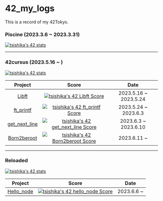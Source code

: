 # 42_my_logs

This is a record of my 42Tokyo.

### Piscine (2023.3.6 ~ 2023.3.31)

[![tsishika's 42 stats](https://badge42.vercel.app/api/v2/clisj76ld001108l1qb24uba8/stats?cursusId=9&coalitionId=62)](https://github.com/JaeSeoKim/badge42)

---
### 42cursus (2023.5.16 ~ )

[![tsishika's 42 stats](https://badge42.vercel.app/api/v2/clisj76ld001108l1qb24uba8/stats?cursusId=21&coalitionId=307)](https://github.com/JaeSeoKim/badge42)

| Project | Score | Date |
| :---: | :---: | :---: |
| [Libft](https://github.com/Ishi-eenn/Libft) | [![tsishika's 42 Libft Score](https://badge42.vercel.app/api/v2/clisj76ld001108l1qb24uba8/project/3093808)](https://github.com/JaeSeoKim/badge42) | 2023.5.16 ~ 2023.5.24 |
| [ft_printf](https://github.com/Ishi-eenn/ft_printf) | [![tsishika's 42 ft_printf Score](https://badge42.vercel.app/api/v2/clisj76ld001108l1qb24uba8/project/3101674)](https://github.com/JaeSeoKim/badge42) | 2023.5.24 ~ 2023.6.3 |
| [get_next_line](https://github.com/Ishi-eenn/get_next_line) | [![tsishika's 42 get_next_line Score](https://badge42.vercel.app/api/v2/clisj76ld001108l1qb24uba8/project/3101675)](https://github.com/JaeSeoKim/badge42) | 2023.6.3 ~ 2023.6.10 |
| [Born2beroot](https://github.com/Ishi-eenn/Born2beroot) | [![tsishika's 42 Born2beroot Score](https://badge42.vercel.app/api/v2/clisj76ld001108l1qb24uba8/project/3101676)](https://github.com/JaeSeoKim/badge42) | 2023.6.11 ~ |


---
### Reloaded

[![tsishika's 42 stats](https://badge42.vercel.app/api/v2/clisj76ld001108l1qb24uba8/stats?cursusId=28&coalitionId=piscine)](https://github.com/JaeSeoKim/badge42)

| Project | Score | Date |
| :---: | :---: | :---: |
| [Hello_node]() | [![tsishika's 42 hello_node Score](https://badge42.vercel.app/api/v2/clisj76ld001108l1qb24uba8/project/3110700)](https://github.com/JaeSeoKim/badge42) | 2023.6.6 ~ |
